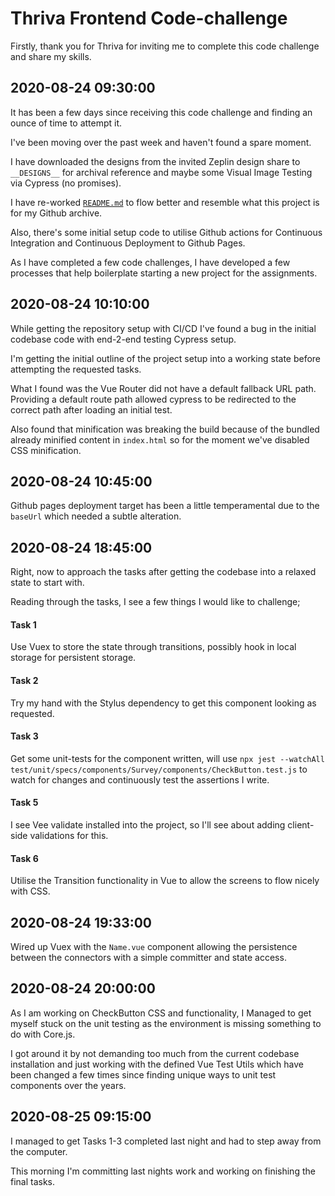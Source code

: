 # Thriva Frontend Code-challenge

Firstly, thank you for Thriva for inviting me to complete this code challenge and share my skills.

## 2020-08-24 09:30:00

It has been a few days since receiving this code challenge and finding an ounce of time to attempt it.

I've been moving over the past week and haven't found a spare moment.

I have downloaded the designs from the invited Zeplin design share to `__DESIGNS__` for archival reference and maybe some Visual Image Testing via Cypress (no promises).

I have re-worked [`README.md`](./README.md) to flow better and resemble what this project is for my Github archive.

Also, there's some initial setup code to utilise Github actions for Continuous Integration and Continuous Deployment to Github Pages.

As I have completed a few code challenges, I have developed a few processes that help boilerplate starting a new project for the assignments.

## 2020-08-24 10:10:00

While getting the repository setup with CI/CD I've found a bug in the initial codebase code with end-2-end testing Cypress setup.

I'm getting the initial outline of the project setup into a working state before attempting the requested tasks.

What I found was the Vue Router did not have a default fallback URL path. Providing a default route path allowed cypress to be redirected to the correct path after loading an initial test.

Also found that minification was breaking the build because of the bundled already minified content in `index.html` so for the moment we've disabled CSS minification.

## 2020-08-24 10:45:00

Github pages deployment target has been a little temperamental due to the `baseUrl` which needed a subtle alteration.

## 2020-08-24 18:45:00

Right, now to approach the tasks after getting the codebase into a relaxed state to start with.

Reading through the tasks, I see a few things I would like to challenge;

#### Task 1

Use Vuex to store the state through transitions, possibly hook in local storage for persistent storage.

#### Task 2

Try my hand with the Stylus dependency to get this component looking as requested.

#### Task 3

Get some unit-tests for the component written, will use `npx jest --watchAll test/unit/specs/components/Survey/components/CheckButton.test.js` to watch for changes and continuously test the assertions I write.

#### Task 5

I see Vee validate installed into the project, so I'll see about adding client-side validations for this.

#### Task 6

Utilise the Transition functionality in Vue to allow the screens to flow nicely with CSS.

## 2020-08-24 19:33:00

Wired up Vuex with the `Name.vue` component allowing the persistence between the connectors with a simple committer and state access.


## 2020-08-24 20:00:00

As I am working on CheckButton CSS and functionality, I Managed to get myself stuck on the unit testing as the environment is missing something to do with Core.js.

I got around it by not demanding too much from the current codebase installation and just working with the defined Vue Test Utils which have been changed a few times since finding unique ways to unit test components over the years.


## 2020-08-25 09:15:00

I managed to get Tasks 1-3 completed last night and had to step away from the computer.

This morning I'm committing last nights work and working on finishing the final tasks.

